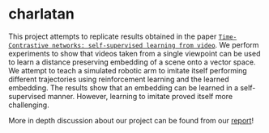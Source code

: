 # charlatan

This project attempts to replicate results obtained in the paper [`Time-Contrastive networks: self-supervised learning from video`](https://arxiv.org/abs/1704.06888). We perform experiments to show that videos taken from a single viewpoint can be used to learn a distance preserving embedding of a scene onto a vector space. We attempt to teach a simulated robotic arm to imitate itself performing different trajectories using reinforcement learning and the learned embedding. The results show that an embedding can be learned in a self-supervised manner. However, learning to imitate proved itself more challenging.

More in depth discussion about our project can be found from our [report](report/report.pdf)!

